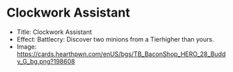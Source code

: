 # Clockwork Assistant
- Title:  Clockwork Assistant
- Effect:  Battlecry: Discover two minions from a Tierhigher than yours.
- Image:  https://cards.hearthpwn.com/enUS/bgs/TB_BaconShop_HERO_28_Buddy_G_bg.png?198608
